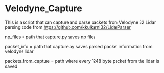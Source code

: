 # Velodyne_Capture
This is a script that can capture and parse packets from Velodyne 32 Lidar
parsing code from https://github.com/kkulkarni32/LidarParser

np_files = path that capture.py saves np files

packet_info = path that capture.py saves parsed packet information from velodyne lidar

packets_from_capture = path where every 1248 byte packet from the lidar is saved
